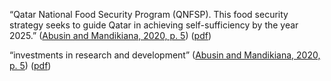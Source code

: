 “Qatar National Food Security Program (QNFSP). This food security strategy seeks to guide Qatar in achieving self-sufficiency by the year 2025.” ([Abusin and Mandikiana, 2020, p. 5](zotero://select/library/items/9GWBQ4UH)) ([pdf](zotero://open-pdf/library/items/Z7JBH3GY?page=5&annotation=36LR7H69))

“investments in research and development” ([Abusin and Mandikiana, 2020, p. 5](zotero://select/library/items/9GWBQ4UH)) ([pdf](zotero://open-pdf/library/items/Z7JBH3GY?page=5&annotation=BHVBCZIL))
